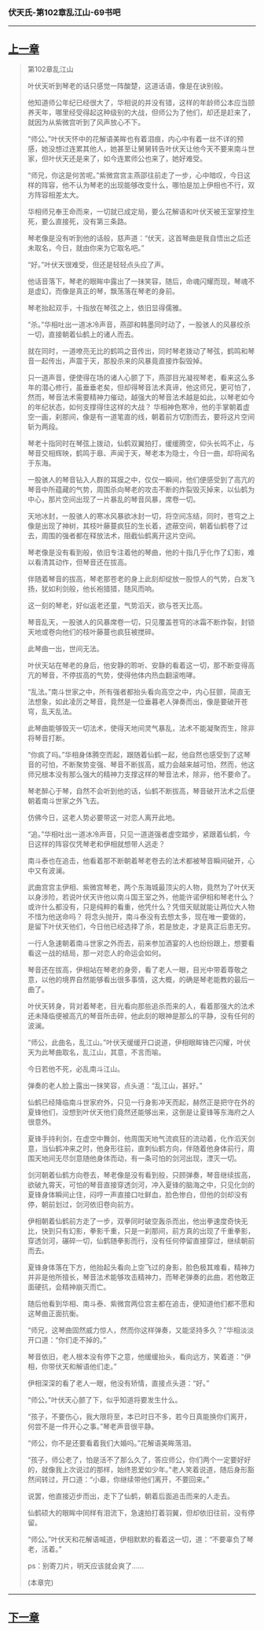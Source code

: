 ### 伏天氏-第102章乱江山-69书吧

--------
[上一章](./dd8251d38c03d5153384cb8e9b975f72.md)
--------


>
>
>
>第102章乱江山
>
>叶伏天听到琴老的话只感觉一阵酸楚，这道话语，像是在诀别般。
>
>他知道师公年纪已经很大了，华相说的并没有错，这样的年龄师公本应当颐养天年，哪里经受得起这种级别的大战，但师公为了他们，却还是赶来了，就因为从紫微宫听到了风声放心不下。
>
>“师公。”叶伏天怀中的花解语美眸也有着泪痕，内心中有着一丝不详的预感，她没想过连累其他人，她甚至让舅舅转告叶伏天让他今天不要来南斗世家，但叶伏天还是来了，如今连累师公也来了，她好难受。
>
>“师兄，你这是何苦呢。”紫微宫宫主燕邵往前走了一步，心中暗叹，今日这样的阵容，他不认为琴老的出现能够改变什么，哪怕是加上伊相也不行，双方阵容相差太大。
>
>华相师兄奉王命而来，一切就已成定局，要么花解语和叶伏天被王室掌控生死，要么直接死，没有第三条路。
>
>琴老像是没有听到他的话般，慈声道：“伏天，这首琴曲是我自悟出之后还未取名，今日，就由你来为它取名吧。”
>
>“好。”叶伏天很难受，但还是轻轻点头应了声。
>
>他话音落下，琴老的眼眸中露出了一抹笑容，随后，命魂闪耀而现，琴魂不是虚幻，而像是真正的琴，飘荡落在琴老的身前。
>
>琴老抬起双手，十指放在琴弦之上，依旧显得儒雅。
>
>“杀。”华相吐出一道冰冷声音，燕邵和韩墨同时动了，一股骇人的风暴绞杀一切，直接朝着仙鹤上的诸人而去。
>
>就在同时，一道嘹亮无比的鹤鸣之音传出，同时琴老拨动了琴弦，鹤鸣和琴音一起传出，声震于天，那股杀来的风暴竟直接炸裂毁掉。
>
>只一道声音，便使得在场的诸人心颤了下，燕邵目光凝视琴老，看来这么多年的潜心修行，虽垂垂老矣，但却得琴音法术真谛，他这师兄，更可怕了，然而，琴音法术需要精神力催动，越强大的琴音法术越是如此，以琴老如今的年纪状态，如何支撑得住这样的大战？
>华相神色寒冷，他的手掌朝着虚空一画，刹那间，像是有一道笔直的线，朝着前方切割而去，要将这片空间斩为两段。
>
>琴老十指同时在琴弦上拨动，仙鹤双翼拍打，缓缓腾空，仰头长鸣不止，与琴音交相辉映，鹤鸣于皋、声闻于天，琴老本为隐士，今日一曲，却将闻名于东海。
>
>一股骇人的琴音钻入人群的耳膜之中，仅仅一瞬间，他们便感受到了高亢的琴音中所蕴藏的气势，周围杀向琴老的攻击不断的炸裂毁灭掉来，以仙鹤为中心，那片空间出现了一片暴乱的琴音风暴，席卷一切。
>
>天地冰封，一股骇人的寒冰风暴欲冰封一切，将空间冻结，同时，苍穹之上像是出现了神树，其枝叶藤蔓疯狂的生长着，遮蔽空间，朝着仙鹤卷了过去，周围的强者都在释放法术，阻截仙鹤离开这片空间。
>
>琴老像是没有看到般，依旧专注着他的琴曲，他的十指几乎化作了幻影，难以看清其动作，但琴音还在拔高。
>
>伴随着琴音的拔高，琴老那苍老的身上此刻却绽放一股惊人的气势，白发飞扬，犹如利剑般，他长袍猎猎，随风而响。
>
>这一刻的琴老，好似返老还童，气势滔天，欲与苍天比高。
>
>琴音乱天，一股骇人的风暴席卷一切，只见覆盖苍穹的冰霜不断炸裂，封锁天地或卷向他们的枝叶藤蔓也疯狂被搅碎。
>
>此琴曲一出，世间无法。
>
>叶伏天站在琴老的身后，他安静的聆听、安静的看着这一切，那不断变得高亢的琴音，不停拔高的气势，使得他体内热血翻滚咆哮。
>
>“乱法。”南斗世家之中，所有强者都抬头看向高空之中，内心狂颤，简直无法想象，如此凌厉之琴音，竟然是一位垂暮老人弹奏而出，像是要破开苍穹，乱天乱法。
>
>此琴曲能够毁灭一切法术，使得天地间灵气暴乱，法术不能凝聚而生，除非将琴音打断。
>
>“你疯了吗。”华相身体腾空而起，跟随着仙鹤一起，他自然也感受到了这琴音的可怕，不断聚势变强、琴音不断拔高，威力会越来越可怕，然而，他这师兄根本没有那么强大的精神力支撑这样的琴音法术，除非，他不要命了。
>
>琴老醉心于琴，自然不会听到他的话，仙鹤不断拔高，琴音破开法术之后便朝着南斗世家之外飞去。
>
>仿佛今日，这老人势必要带这一对恋人离开此地。
>
>“追。”华相吐出一道冰冷声音，只见一道道强者虚空踏步，紧跟着仙鹤，今日这样的阵容仅凭琴老和伊相就想带人逃走？
>
>南斗泰也在追击，他看着那不断朝着琴老卷去的法术都被琴音瞬间破开，心中又有波澜。
>
>武曲宫宫主伊相、紫微宫琴老，两个东海城最顶尖的人物，竟然为了叶伏天以身涉险，若说叶伏天许他以南斗国王室之外，他能许诺伊相和琴老什么？或许什么都没有，只是纯粹的看重，他凭什么？凭借天赋就能让两位大人物不惜为他送命吗？
>将念头抛开，南斗泰没有去想太多，现在唯一要做的，是留下叶伏天他们，今日他已经选择了杀，若是放走，才是真正后患无穷。
>
>一行人急速朝着南斗世家之外而去，前来参加酒宴的人也纷纷跟上，想要看看这一战的结局，那一对恋人的命运会如何。
>
>琴音还在拔高，伊相站在琴老的身旁，看了老人一眼，目光中带着尊敬之意，以他的境界自然能够看出很多事情，这大概，的确是琴老能教的最后一曲了。
>
>叶伏天转身，背对着琴老，目光看向那些追杀而来的人，看着那强大的法术还未降临便被高亢的琴音所击碎，他此刻的眼神是那么的平静，没有任何的波澜。
>
>“师公，此曲名，乱江山。”叶伏天缓缓开口说道，伊相眼眸锋芒闪耀，叶伏天为此琴曲取名，乱江山，其意，不言而喻。
>
>今日若他不死，必乱南斗江山。
>
>弹奏的老人脸上露出一抹笑容，点头道：“乱江山，甚好。”
>
>仙鹤已经降临南斗世家府外，只见一行身影冲天而起，赫然正是把守在外的夏锋他们，没想到叶伏天他们竟然还能够出来，这倒是让夏锋等东海府之人很意外。
>
>夏锋手持利剑，在虚空中舞剑，他周围天地气流疯狂的流动着，化作滔天剑意，当仙鹤冲来之时，他身形往前，直刺仙鹤方向，伴随着他身体前行，周围天地间无尽剑意随他身体而动，有一条可怕的剑河出现，湮灭一切。
>
>剑河朝着仙鹤方向卷去，琴老像是没有看到般，只顾弹奏，琴音继续拔高，欲破九霄天，可怕的琴音直接穿透剑河，冲入夏锋的脑海之中，只见化剑的夏锋身体瞬间止住，闷哼一声直接口吐鲜血，脸色惨白，但他的剑却没有停，朝前划过，剑河依旧卷向前方。
>
>伊相朝着仙鹤前方走了一步，双拳同时破空轰杀而出，他出拳速度奇快无比，快到只有幻影，拳影千重，只是一刹那间，前方真的出现了千重拳影，穿透剑河，碾碎一切，仙鹤随拳影而行，没有任何停留直接穿过，继续朝前而去。
>
>夏锋身体落在下方，他抬起头看向上空飞过的身影，脸色极其难看，精神力并非是他所擅长，琴音法术能够攻击精神力，而琴老弹奏的此曲，若他敢正面硬抗，会精神崩灭而亡。
>
>随后他看到华相、南斗泰、紫微宫两位宫主都在追击，便知道他们都不愿和这琴曲正面抗衡。
>
>“师兄，这琴曲固然威力惊人，然而你这样弹奏，又能坚持多久？”华相淡淡开口道：“你们走不掉的。”
>
>琴音依旧，老人根本没有停下之意，他缓缓抬头，看向远方，笑着道：“伊相，你带伏天和解语他们走。”
>
>伊相深深的看了老人一眼，他没有矫情，直接点头道：“好。”
>
>“师公。”叶伏天心颤了下，似乎知道将要发生什么。
>
>“孩子，不要伤心，我大限将至，本已时日不多，若今日真能换你们离开，何尝不是一件开心之事。”琴老声音很平静。
>
>“师公，你不是还要看着我们大婚吗。”花解语美眸落泪。
>
>“孩子，师公老了，怕是活不了那么久了，答应师公，你们两个一定要好好的，就像我上次说过的那样，始终恩爱如少年。”老人笑着说道，随后身形豁然间转过，开口道：“小皋，你继续带他们离开，不要回来。”
>
>说罢，他直接迈步而出，走下了仙鹤，朝着后面追击而来的人走去。
>
>仙鹤硕大的眼眸中同样有泪流下，急速拍打着羽翼，但却依旧往前，没有停留。
>
>“师公。”叶伏天和花解语喊道，伊相默默的看着这一切，道：“不要辜负了琴老，活着。”
>
>ps：别寄刀片，明天应该就会爽了……
>
>(本章完)
>
>

--------
[下一章](./4775bef2d17e265f1e517e117e2ee35b.md)
--------
